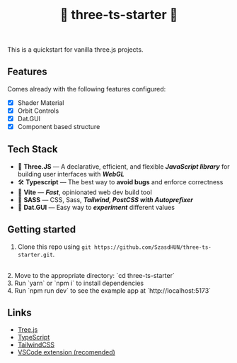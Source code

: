 <div align="center">
<h1>
	<br/>
	<br />
	🎉 three-ts-starter 🎉
	<br />
	<br />
</h1>
</div>

This is a quickstart for vanilla three.js projects.

## Features

Comes already with the following features configured:
- [x] Shader Material
- [x] Orbit Controls
- [x] Dat.GUI
- [x] Component based structure

## Tech Stack

- 🎈 **Three.JS** — A declarative, efficient, and flexible ***JavaScript library*** for building user interfaces with ***WebGL***
- 🛠 **Typescript** — The best way to **avoid bugs** and enforce correctness
- 🚀 **Vite** — ***Fast***, opinionated web dev build tool
- 💅 **SASS** — CSS, Sass, ***Tailwind, PostCSS with Autoprefixer***
- 💖 **Dat.GUI** — Easy way to ***experiment*** different values

## Getting started

1. Clone this repo using `git https://github.com/SzasdHUN/three-ts-starter.git`.
<br>
2. Move to the appropriate directory: `cd three-ts-starter`
<br />
3. Run `yarn` or `npm i` to install dependencies
<br />
4. Run `npm run dev` to see the example app at `http://localhost:5173`

## Links

- [Tree.js](https://threejs.org/)
- [TypeScript](https://www.typescriptlang.org/)
- [TailwindCSS](https://tailwindui.com/)
- [VSCode extension (recomended)](https://marketplace.visualstudio.com/items?itemName=boyswan.glsl-literal)
